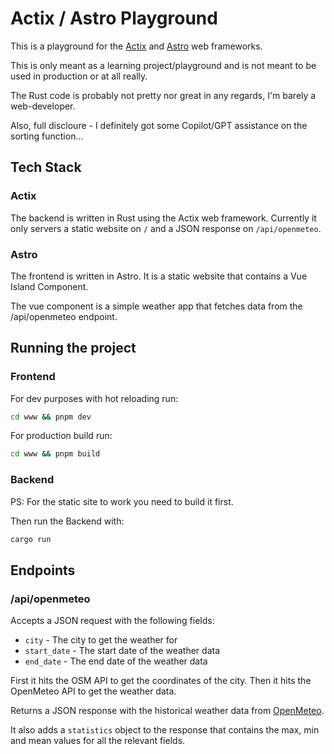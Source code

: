 # Actix / Astro Playground

This is a playground for the [Actix](https://actix.rs/) and [Astro](https://astro.build/) web frameworks.

This is only meant as a learning project/playground and is not meant to be used in production or at all really.

The Rust code is probably not pretty nor great in any regards, I'm barely a web-developer.

Also, full discloure - I definitely got some Copilot/GPT assistance on the sorting function...


## Tech Stack

### Actix

The backend is written in Rust using the Actix web framework. 
Currently it only servers a static website on `/` and a JSON response on `/api/openmeteo`.

### Astro

The frontend is written in Astro. It is a static website that contains a Vue Island Component.

The vue component is a simple weather app that fetches data from the /api/openmeteo endpoint.


## Running the project

### Frontend

For dev purposes with hot reloading run:

```bash
cd www && pnpm dev
```

For production build run:

```bash
cd www && pnpm build
```


### Backend

PS: For the static site to work you need to build it first.

Then run the Backend with:

```bash
cargo run
```


## Endpoints

### /api/openmeteo

Accepts a JSON request with the following fields:

* `city` - The city to get the weather for
* `start_date` - The start date of the weather data
* `end_date` - The end date of the weather data

First it hits the OSM API to get the coordinates of the city. Then it hits the OpenMeteo API to get the weather data.

Returns a JSON response with the historical weather data from [OpenMeteo](https://openmeteo.org/).

It also adds a `statistics` object to the response that contains the max, min and mean values for all the relevant fields.
